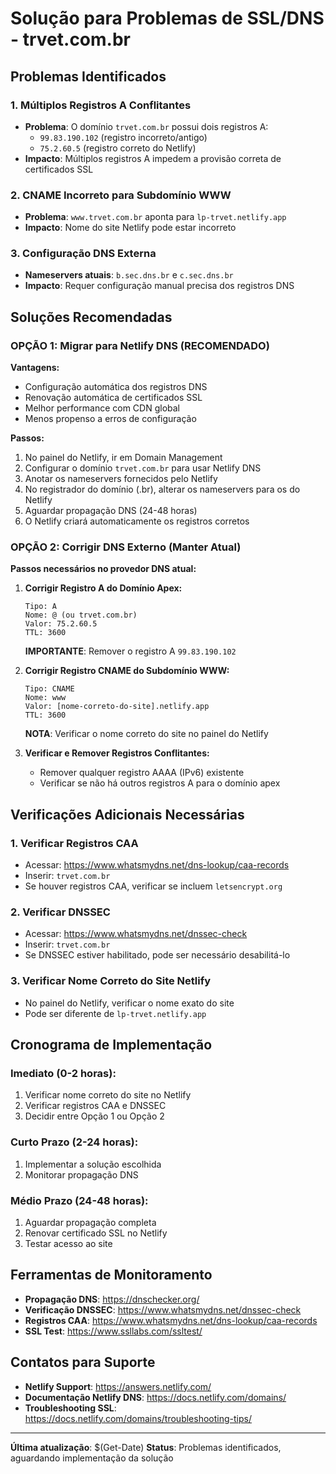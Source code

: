 # Solução para Problemas de SSL/DNS - trvet.com.br

## Problemas Identificados

### 1. Múltiplos Registros A Conflitantes
- **Problema**: O domínio `trvet.com.br` possui dois registros A:
  - `99.83.190.102` (registro incorreto/antigo)
  - `75.2.60.5` (registro correto do Netlify)
- **Impacto**: Múltiplos registros A impedem a provisão correta de certificados SSL

### 2. CNAME Incorreto para Subdomínio WWW
- **Problema**: `www.trvet.com.br` aponta para `lp-trvet.netlify.app`
- **Impacto**: Nome do site Netlify pode estar incorreto

### 3. Configuração DNS Externa
- **Nameservers atuais**: `b.sec.dns.br` e `c.sec.dns.br`
- **Impacto**: Requer configuração manual precisa dos registros DNS

## Soluções Recomendadas

### OPÇÃO 1: Migrar para Netlify DNS (RECOMENDADO)

**Vantagens:**
- Configuração automática dos registros DNS
- Renovação automática de certificados SSL
- Melhor performance com CDN global
- Menos propenso a erros de configuração

**Passos:**
1. No painel do Netlify, ir em Domain Management
2. Configurar o domínio `trvet.com.br` para usar Netlify DNS
3. Anotar os nameservers fornecidos pelo Netlify
4. No registrador do domínio (.br), alterar os nameservers para os do Netlify
5. Aguardar propagação DNS (24-48 horas)
6. O Netlify criará automaticamente os registros corretos

### OPÇÃO 2: Corrigir DNS Externo (Manter Atual)

**Passos necessários no provedor DNS atual:**

1. **Corrigir Registro A do Domínio Apex:**
   ```
   Tipo: A
   Nome: @ (ou trvet.com.br)
   Valor: 75.2.60.5
   TTL: 3600
   ```
   **IMPORTANTE**: Remover o registro A `99.83.190.102`

2. **Corrigir Registro CNAME do Subdomínio WWW:**
   ```
   Tipo: CNAME
   Nome: www
   Valor: [nome-correto-do-site].netlify.app
   TTL: 3600
   ```
   **NOTA**: Verificar o nome correto do site no painel do Netlify

3. **Verificar e Remover Registros Conflitantes:**
   - Remover qualquer registro AAAA (IPv6) existente
   - Verificar se não há outros registros A para o domínio apex

## Verificações Adicionais Necessárias

### 1. Verificar Registros CAA
- Acessar: https://www.whatsmydns.net/dns-lookup/caa-records
- Inserir: `trvet.com.br`
- Se houver registros CAA, verificar se incluem `letsencrypt.org`

### 2. Verificar DNSSEC
- Acessar: https://www.whatsmydns.net/dnssec-check
- Inserir: `trvet.com.br`
- Se DNSSEC estiver habilitado, pode ser necessário desabilitá-lo

### 3. Verificar Nome Correto do Site Netlify
- No painel do Netlify, verificar o nome exato do site
- Pode ser diferente de `lp-trvet.netlify.app`

## Cronograma de Implementação

### Imediato (0-2 horas):
1. Verificar nome correto do site no Netlify
2. Verificar registros CAA e DNSSEC
3. Decidir entre Opção 1 ou Opção 2

### Curto Prazo (2-24 horas):
1. Implementar a solução escolhida
2. Monitorar propagação DNS

### Médio Prazo (24-48 horas):
1. Aguardar propagação completa
2. Renovar certificado SSL no Netlify
3. Testar acesso ao site

## Ferramentas de Monitoramento

- **Propagação DNS**: https://dnschecker.org/
- **Verificação DNSSEC**: https://www.whatsmydns.net/dnssec-check
- **Registros CAA**: https://www.whatsmydns.net/dns-lookup/caa-records
- **SSL Test**: https://www.ssllabs.com/ssltest/

## Contatos para Suporte

- **Netlify Support**: https://answers.netlify.com/
- **Documentação Netlify DNS**: https://docs.netlify.com/domains/
- **Troubleshooting SSL**: https://docs.netlify.com/domains/troubleshooting-tips/

---

**Última atualização**: $(Get-Date)
**Status**: Problemas identificados, aguardando implementação da solução